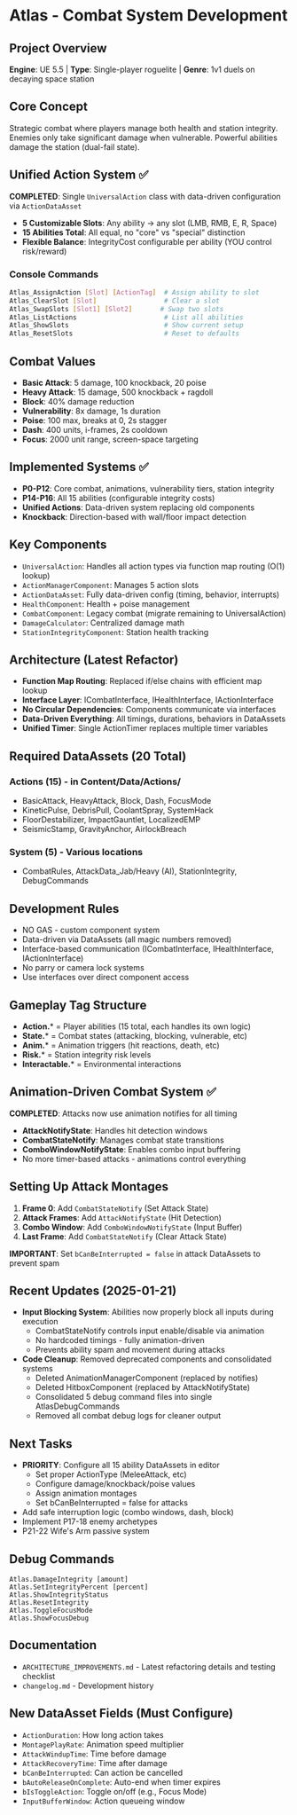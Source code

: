 # Atlas - Combat System Development

## Project Overview
**Engine**: UE 5.5 | **Type**: Single-player roguelite | **Genre**: 1v1 duels on decaying space station

## Core Concept
Strategic combat where players manage both health and station integrity. Enemies only take significant damage when vulnerable. Powerful abilities damage the station (dual-fail state).

## Unified Action System ✅
**COMPLETED**: Single `UniversalAction` class with data-driven configuration via `ActionDataAsset`
- **5 Customizable Slots**: Any ability → any slot (LMB, RMB, E, R, Space)
- **15 Abilities Total**: All equal, no "core" vs "special" distinction
- **Flexible Balance**: IntegrityCost configurable per ability (YOU control risk/reward)

### Console Commands
```bash
Atlas_AssignAction [Slot] [ActionTag]  # Assign ability to slot
Atlas_ClearSlot [Slot]                 # Clear a slot
Atlas_SwapSlots [Slot1] [Slot2]       # Swap two slots
Atlas_ListActions                      # List all abilities
Atlas_ShowSlots                        # Show current setup
Atlas_ResetSlots                       # Reset to defaults
```

## Combat Values
- **Basic Attack**: 5 damage, 100 knockback, 20 poise
- **Heavy Attack**: 15 damage, 500 knockback + ragdoll
- **Block**: 40% damage reduction
- **Vulnerability**: 8x damage, 1s duration
- **Poise**: 100 max, breaks at 0, 2s stagger
- **Dash**: 400 units, i-frames, 2s cooldown
- **Focus**: 2000 unit range, screen-space targeting

## Implemented Systems ✅
- **P0-P12**: Core combat, animations, vulnerability tiers, station integrity
- **P14-P16**: All 15 abilities (configurable integrity costs)
- **Unified Actions**: Data-driven system replacing old components
- **Knockback**: Direction-based with wall/floor impact detection

## Key Components
- `UniversalAction`: Handles all action types via function map routing (O(1) lookup)
- `ActionManagerComponent`: Manages 5 action slots
- `ActionDataAsset`: Fully data-driven config (timing, behavior, interrupts)
- `HealthComponent`: Health + poise management
- `CombatComponent`: Legacy combat (migrate remaining to UniversalAction)
- `DamageCalculator`: Centralized damage math
- `StationIntegrityComponent`: Station health tracking

## Architecture (Latest Refactor)
- **Function Map Routing**: Replaced if/else chains with efficient map lookup
- **Interface Layer**: ICombatInterface, IHealthInterface, IActionInterface
- **No Circular Dependencies**: Components communicate via interfaces
- **Data-Driven Everything**: All timings, durations, behaviors in DataAssets
- **Unified Timer**: Single ActionTimer replaces multiple timer variables

## Required DataAssets (20 Total)
### Actions (15) - in Content/Data/Actions/
- BasicAttack, HeavyAttack, Block, Dash, FocusMode
- KineticPulse, DebrisPull, CoolantSpray, SystemHack
- FloorDestabilizer, ImpactGauntlet, LocalizedEMP
- SeismicStamp, GravityAnchor, AirlockBreach

### System (5) - Various locations
- CombatRules, AttackData_Jab/Heavy (AI), StationIntegrity, DebugCommands

## Development Rules
- NO GAS - custom component system
- Data-driven via DataAssets (all magic numbers removed)
- Interface-based communication (ICombatInterface, IHealthInterface, IActionInterface)
- No parry or camera lock systems
- Use interfaces over direct component access

## Gameplay Tag Structure
- **Action.*** = Player abilities (15 total, each handles its own logic)
- **State.*** = Combat states (attacking, blocking, vulnerable, etc)
- **Anim.*** = Animation triggers (hit reactions, death, etc)
- **Risk.*** = Station integrity risk levels
- **Interactable.*** = Environmental interactions

## Animation-Driven Combat System ✅
**COMPLETED**: Attacks now use animation notifies for all timing
- **AttackNotifyState**: Handles hit detection windows
- **CombatStateNotify**: Manages combat state transitions
- **ComboWindowNotifyState**: Enables combo input buffering
- No more timer-based attacks - animations control everything

## Setting Up Attack Montages
1. **Frame 0**: Add `CombatStateNotify` (Set Attack State)
2. **Attack Frames**: Add `AttackNotifyState` (Hit Detection)
3. **Combo Window**: Add `ComboWindowNotifyState` (Input Buffer)
4. **Last Frame**: Add `CombatStateNotify` (Clear Attack State)

**IMPORTANT**: Set `bCanBeInterrupted = false` in attack DataAssets to prevent spam

## Recent Updates (2025-01-21)
- **Input Blocking System**: Abilities now properly block all inputs during execution
  - CombatStateNotify controls input enable/disable via animation
  - No hardcoded timings - fully animation-driven
  - Prevents ability spam and movement during attacks
- **Code Cleanup**: Removed deprecated components and consolidated systems
  - Deleted AnimationManagerComponent (replaced by notifies)
  - Deleted HitboxComponent (replaced by AttackNotifyState)
  - Consolidated 5 debug command files into single AtlasDebugCommands
  - Removed all combat debug logs for cleaner output

## Next Tasks
- **PRIORITY**: Configure all 15 ability DataAssets in editor
  - Set proper ActionType (MeleeAttack, etc)
  - Configure damage/knockback/poise values
  - Assign animation montages
  - Set bCanBeInterrupted = false for attacks
- Add safe interruption logic (combo windows, dash, block)
- Implement P17-18 enemy archetypes
- P21-22 Wife's Arm passive system

## Debug Commands
```
Atlas.DamageIntegrity [amount]
Atlas.SetIntegrityPercent [percent]
Atlas.ShowIntegrityStatus
Atlas.ResetIntegrity
Atlas.ToggleFocusMode
Atlas.ShowFocusDebug
```

## Documentation
- `ARCHITECTURE_IMPROVEMENTS.md` - Latest refactoring details and testing checklist
- `changelog.md` - Development history

## New DataAsset Fields (Must Configure)
- `ActionDuration`: How long action takes
- `MontagePlayRate`: Animation speed multiplier
- `AttackWindupTime`: Time before damage
- `AttackRecoveryTime`: Time after damage
- `bCanBeInterrupted`: Can action be cancelled
- `bAutoReleaseOnComplete`: Auto-end when timer expires
- `bIsToggleAction`: Toggle on/off (e.g., Focus Mode)
- `InputBufferWindow`: Action queueing window